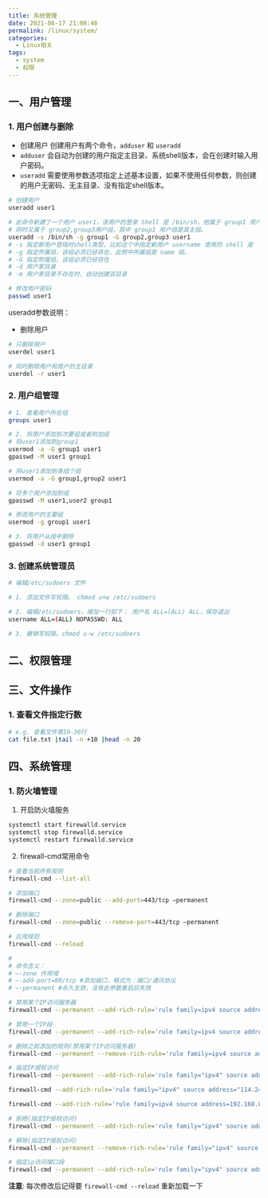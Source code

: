 ```yaml
---
title: 系统管理
date: 2021-06-17 21:08:48
permalink: /linux/system/
categories:
  - Linux相关
tags:
  - system
  - 权限
---
```



## 一、用户管理

### 1. 用户创建与删除

- 创建用户
创建用户有两个命令，`adduser` 和 `useradd`
- `adduser` 会自动为创建的用户指定主目录、系统shell版本，会在创建时输入用户密码。
- `useradd` 需要使用参数选项指定上述基本设置，如果不使用任何参数，则创建的用户无密码、无主目录、没有指定shell版本。

```bash
# 创建用户
useradd user1

# 此命令新建了一个用户 user1，该用户的登录 Shell 是 /bin/sh，他属于 group1 用户组，
# 同时又属于 group2,group3用户组，其中 group1 用户组是其主组。
useradd -s /bin/sh -g group1 -G group2,group3 user1
# -s 指定新用户登陆时shell类型，比如这个中指定新用户 username 使用的 shell 是  /bin/bash  
# -g 指定所属组，该组必须已经存在，此例中所属组是 name 组。
# -G 指定附属组，该组必须已经存在
# -d 用户家目录
# -m 用户家目录不存在时，自动创建该目录

# 修改用户密码
passwd user1
```

useradd参数说明：

- 删除用户
```bash
# 只删除用户
userdel user1

# 同时删除用户和用户的主目录
userdel -r user1
```


### 2. 用户组管理

```bash
# 1. 查看用户所在组
groups user1

# 2. 将用户添加到次要组或者附加组
# 将user1添加到group1
usermod -a -G group1 user1
gpasswd -M user1 group1

# 将user1添加到多组个组
usermod -a -G group1,group2 user1

# 将多个用户添加到组
gpasswd -M user1,user2 group1

# 修改用户的主要组
usermod -g group1 user1

# 3. 将用户从组中删除
gpasswd -d user1 group1

```

### 3. 创建系统管理员

```bash
# 编辑/etc/sudoers 文件

# 1. 添加文件写权限。 chmod u+w /etc/sudoers

# 2. 编辑/etc/sudoers，增加一行如下： 用户名 ALL=(ALL) ALL，保存退出
username ALL=(ALL) NOPASSWD: ALL

# 3. 撤销写权限。chmod u-w /etc/sudoers
```

## 二、权限管理


## 三、文件操作

### 1. 查看文件指定行数

```bash
# e.g. 查看文件第10-30行
cat file.txt |tail -n +10 |head -n 20
```

## 四、系统管理

### 1. 防火墙管理
1. 开启防火墙服务
```bash
systemctl start firewalld.service
systemctl stop firewalld.service
systemctl restart firewalld.service
```

2. firewall-cmd常用命令
```bash
# 查看当前所有规则
firewall-cmd --list-all

# 添加端口
firewall-cmd --zone=public --add-port=443/tcp —permanent

# 删除端口
firewall-cmd --zone=public --remove-port=443/tcp —permanent

# 应用规则
firewall-cmd --reload

#
# 命令含义：
# –-zone 作用域
# –-add-port=80/tcp #添加端口，格式为：端口/通讯协议
# –-permanent #永久生效，没有此参数重启后失效

# 禁用某个IP访问服务器  
firewall-cmd --permanent --add-rich-rule='rule family=ipv4 source address="10.10.16.2" drop'

# 禁用一个IP段
firewall-cmd --permanent --add-rich-rule='rule family=ipv4 source address="10.10.16.0/24" drop'

# 删除之前添加的规则(禁用某个IP访问服务器)
firewall-cmd --permanent --remove-rich-rule='rule family=ipv4 source address="10.10.16.2" drop'

# 指定IP授权访问
firewall-cmd --permanent --add-rich-rule='rule family="ipv4" source address="10.10.16.2" port protocol="tcp" port="22" accept'

firewall-cmd --add-rich-rule='rule family="ipv4" source address="114.246.34.8" port protocol="tcp" port=“3306" accept'

firewall-cmd --add-rich-rule='rule family=ipv4 source address=192.168.87.19 port protocol=tcp port=3306 accept'

# 拒绝(指定IP授权访问)
firewall-cmd --permanent --add-rich-rule='rule family="ipv4" source address="10.10.16.2" port protocol="tcp" port="22" drop'

# 移除(指定IP授权访问)
firewall-cmd --permanent --remove-rich-rule='rule family="ipv4" source address="10.10.16.2" port protocol="tcp" port="22" accept'

# 指定ip访问端口段
firewall-cmd --permanent --add-rich-rule='rule family="ipv4" source address="192.168.142.166" port protocol="tcp" port="30000-31000" accept'

```

**注意**: 每次修改后记得要 `firewall-cmd --reload` 重新加载一下
